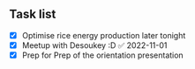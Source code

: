 ## Task list
- [x] Optimise rice energy production later tonight
- [x] Meetup with Desoukey :D ✅ 2022-11-01
- [x] Prep for Prep of the orientation presentation
